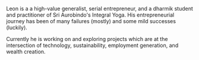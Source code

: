 Leon is a a high-value generalist, serial entrepreneur, and a dharmik student and practitioner of Sri Aurobindo's Integral Yoga. His entrepreneurial journey has been of many failures (mostly) and some mild successes (luckily). 

Currently he is working on and exploring projects which are at the intersection of technology, sustainability, employment generation, and wealth creation.